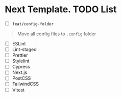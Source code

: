 # Next Template. TODO List

- [ ] ``feat/config-folder``
> Move all config files to ``.config`` folder
  - [ ] ESLint
  - [ ] Lint-staged
  - [ ] Prettier
  - [ ] Stylelint
  - [ ] Cypress
  - [ ] Next.js
  - [ ] PostCSS
  - [ ] TailwindCSS
  - [ ] Vitest
